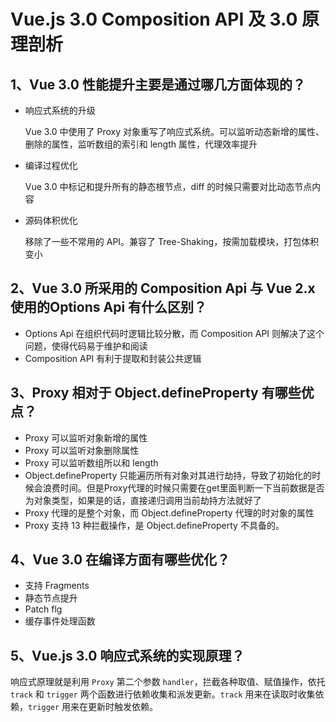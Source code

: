 # Vue.js 3.0 Composition API 及 3.0 原理剖析

##  1、Vue 3.0 性能提升主要是通过哪几方面体现的？

- 响应式系统的升级

  Vue 3.0 中使用了 Proxy 对象重写了响应式系统。可以监听动态新增的属性、删除的属性，监听数组的索引和 length 属性，代理效率提升

- 编译过程优化

  Vue 3.0 中标记和提升所有的静态根节点，diff 的时候只需要对比动态节点内容

- 源码体积优化

  移除了一些不常用的 API。兼容了 Tree-Shaking，按需加载模块，打包体积变小

## 2、Vue 3.0 所采用的 Composition Api 与 Vue 2.x使用的Options Api 有什么区别？

- Options Api 在组织代码时逻辑比较分散，而 Composition API 则解决了这个问题，使得代码易于维护和阅读
- Composition API 有利于提取和封装公共逻辑

## 3、Proxy 相对于 Object.defineProperty 有哪些优点？

- Proxy 可以监听对象新增的属性
- Proxy 可以监听对象删除属性
- Proxy 可以监听数组所以和 length
-  Object.defineProperty 只能遍历所有对象对其进行劫持，导致了初始化的时候会浪费时间。但是Proxy代理的时候只需要在get里面判断一下当前数据是否为对象类型，如果是的话，直接递归调用当前劫持方法就好了
- Proxy 代理的是整个对象，而 Object.defineProperty 代理的时对象的属性
- Proxy 支持 13 种拦截操作，是 Object.defineProperty 不具备的。

## 4、Vue 3.0 在编译方面有哪些优化？

- 支持 Fragments 
- 静态节点提升
- Patch flg
- 缓存事件处理函数

## 5、Vue.js 3.0 响应式系统的实现原理？

响应式原理就是利用 `Proxy` 第二个参数 `handler`，拦截各种取值、赋值操作，依托 `track` 和 `trigger` 两个函数进行依赖收集和派发更新。`track` 用来在读取时收集依赖，`trigger` 用来在更新时触发依赖。
